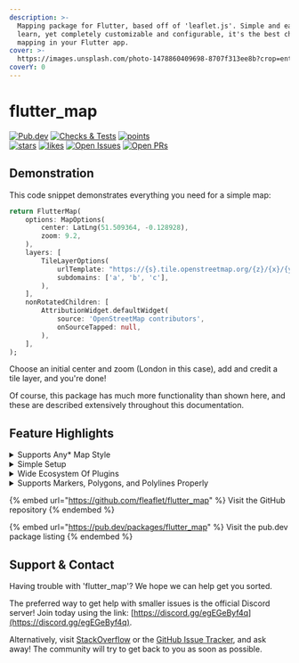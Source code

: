 ```yaml
---
description: >-
  Mapping package for Flutter, based off of 'leaflet.js'. Simple and easy to
  learn, yet completely customizable and configurable, it's the best choice for
  mapping in your Flutter app.
cover: >-
  https://images.unsplash.com/photo-1478860409698-8707f313ee8b?crop=entropy&cs=tinysrgb&fm=jpg&ixid=MnwxOTcwMjR8MHwxfHNlYXJjaHwzfHxtYXB8ZW58MHx8fHwxNjU1MjMxMzY5&ixlib=rb-1.2.1&q=80
coverY: 0
---
```


# flutter\_map

[![Pub.dev](https://img.shields.io/pub/v/flutter\_map.svg?label=Latest+Version)](https://pub.dev/packages/flutter\_map) [![Checks & Tests](https://badgen.net/github/checks/fleaflet/flutter\_map?label=Checks+%26+Tests\&color=orange)](https://github.com/fleaflet/flutter\_map/actions?query=branch%3Amaster) [![points](https://badges.bar/flutter\_map/pub%20points)](https://pub.dev/packages/flutter\_map/score)\
[![stars](https://badgen.net/github/stars/fleaflet/flutter\_map?label=stars\&color=green\&icon=github)](https://github.com/fleaflet/flutter\_map/stargazers) [![likes](https://badges.bar/flutter\_map/likes)](https://pub.dev/packages/flutter\_map/score)      [![Open Issues](https://badgen.net/github/open-issues/fleaflet/flutter\_map?label=Open+Issues\&color=green)](https://github.com/fleaflet/flutter\_map/issues) [![Open PRs](https://badgen.net/github/open-prs/fleaflet/flutter\_map?label=Open+PRs\&color=green)](https://github.com/fleaflet/flutter\_map/pulls)

## Demonstration

This code snippet demonstrates everything you need for a simple map:

```dart
return FlutterMap(
    options: MapOptions(
        center: LatLng(51.509364, -0.128928),
        zoom: 9.2,
    ),
    layers: [
        TileLayerOptions(
            urlTemplate: "https://{s}.tile.openstreetmap.org/{z}/{x}/{y}.png",
            subdomains: ['a', 'b', 'c'],
        ),
    ],
    nonRotatedChildren: [
        AttributionWidget.defaultWidget(
            source: 'OpenStreetMap contributors',
            onSourceTapped: null,
        ),
    ],
);
```

Choose an initial center and zoom (London in this case), add and credit a tile layer, and you're done!

Of course, this package has much more functionality than shown here, and these are described extensively throughout this documentation.

## Feature Highlights

<details>

<summary>Supports Any* Map Style</summary>

Through the `templateUrl` argument, you can add any raster tile server that supports WMTS. So you're not just limited to Google Maps or Mapbox anymore. And through `WMSOptions`, you can also use any WMS raster tile server, with similar setup.

Vector tile support is not built in, but it is supported in beta by a plugin!

</details>

<details>

<summary>Simple Setup</summary>

No need for API keys or excessive platform specific setup. Just depend on it and set it up in less than 5 minutes. The snippet above really does work!

After that, you can add a map controller to programmatically control your map, such as position, zoom, and more.

</details>

<details>

<summary>Wide Ecosystem Of Plugins</summary>

Can't find what you need built in? There's probably a plugin for that!

From tracking the user's location to caching tiles for offline use, this is all supported by 3rd party plugins!

See the full [Plugins List](plugins/list.md) for more information.

</details>

<details>

<summary>Supports Markers, Polygons, and Polylines Properly</summary>

... and none of that complicated, confusing setup you need with the Google Maps package either. Just needs a normal widget builder or some coordinates, and nothing else.

Using these is simple and quick, and the power of Flutter's `StreamBuilder` can make all of these a truly dynamic solution.

</details>

{% embed url="https://github.com/fleaflet/flutter_map" %}
Visit the GitHub repository
{% endembed %}

{% embed url="https://pub.dev/packages/flutter_map" %}
Visit the pub.dev package listing
{% endembed %}

## Support & Contact

Having trouble with 'flutter\_map'? We hope we can help get you sorted.

The preferred way to get help with smaller issues is the official Discord server! Join today using the link: [https://discord.gg/egEGeByf4q](https://discord.gg/egEGeByf4q).

Alternatively, visit [StackOverflow](https://stackoverflow.com/search?q=flutter\_map) or the [GitHub Issue Tracker](https://github.com/fleaflet/flutter\_map/issues), and ask away! The community will try to get back to you as soon as possible.
